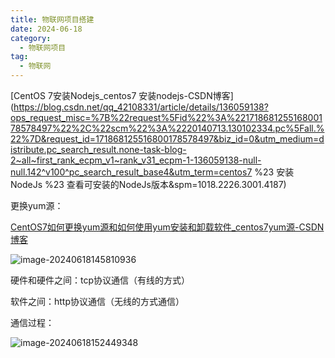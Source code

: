 ```yaml
---
title: 物联网项目搭建
date: 2024-06-18
category:
  - 物联网项目
tag:
  - 物联网
---
```


[CentOS 7安装Nodejs_centos7 安装nodejs-CSDN博客](https://blog.csdn.net/qq_42108331/article/details/136059138?ops_request_misc=%7B%22request%5Fid%22%3A%22171868125516800178578497%22%2C%22scm%22%3A%2220140713.130102334.pc%5Fall.%22%7D&request_id=171868125516800178578497&biz_id=0&utm_medium=distribute.pc_search_result.none-task-blog-2~all~first_rank_ecpm_v1~rank_v31_ecpm-1-136059138-null-null.142^v100^pc_search_result_base4&utm_term=centos7 %23 安装NodeJs %23 查看可安装的NodeJs版本&spm=1018.2226.3001.4187)

更换yum源：

[CentOS7如何更换yum源和如何使用yum安装和卸载软件_centos7yum源-CSDN博客](https://blog.csdn.net/qq_55243667/article/details/132766059?ops_request_misc=%7B%22request%5Fid%22%3A%22171868862616800227417611%22%2C%22scm%22%3A%2220140713.130102334.pc%5Fall.%22%7D&request_id=171868862616800227417611&biz_id=0&utm_medium=distribute.pc_search_result.none-task-blog-2~all~first_rank_ecpm_v1~rank_v31_ecpm-4-132766059-null-null.142^v100^pc_search_result_base4&utm_term=centos7中如何换源yum&spm=1018.2226.3001.4187)



![image-20240618145810936](https://s2.loli.net/2024/06/18/giMAEfetRIJLyoh.png)



硬件和硬件之间：tcp协议通信（有线的方式）

软件之间：http协议通信（无线的方式通信）

通信过程：

![image-20240618152449348](https://s2.loli.net/2024/06/18/cdHRTtEx6ghvIrf.png)

